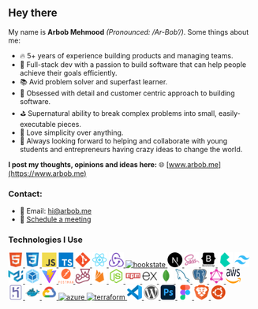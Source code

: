 ## Hey there

My name is **Arbob Mehmood** _(Pronounced: /Ar-Bob’/)_. Some things about me:

- 🔥 5+ years of experience building products and managing teams.
- 💖 Full-stack dev with a passion to build software that can help people achieve their goals efficiently.
- 📚 Avid problem solver and superfast learner. 
- 🥇 Obsessed with detail and customer centric approach to building software. 
- ⛳ Supernatural ability to break complex problems into small, easily-executable pieces. 
- 🏹 Love simplicity over anything. 
- 🚀 Always looking forward to helping and collaborate with young students and entrepreneurs having crazy ideas to change the world.

**I post my thoughts, opinions and ideas here:** 🌐 [www.arbob.me](https://www.arbob.me)

### Contact:

- 📧 Email: [hi@arbob.me](mailto:hi@arbob.me)
- 🤝 [Schedule a meeting](https://www.calendly.com/arbob)

### Technologies I Use


<a href="#">

<img src="https://raw.githubusercontent.com/devicons/devicon/9f4f5cdb393299a81125eb5127929ea7bfe42889/icons/html5/html5-original.svg" alt="html5" width="30" height="30"/>

</a>
<a href="#">

<img src="https://raw.githubusercontent.com/devicons/devicon/9f4f5cdb393299a81125eb5127929ea7bfe42889/icons/css3/css3-original.svg" alt="css3" width="30" height="30"/>

</a>
<a href="#">

<img src="https://raw.githubusercontent.com/devicons/devicon/9f4f5cdb393299a81125eb5127929ea7bfe42889/icons/javascript/javascript-original.svg" alt="javascript" width="30" height="30"/>
 
</a>
<a href="#">

<img src="https://raw.githubusercontent.com/devicons/devicon/9f4f5cdb393299a81125eb5127929ea7bfe42889/icons/typescript/typescript-original.svg" alt="typescript" width="30" height="30"/>

</a>
<a href="#">

<img src="https://raw.githubusercontent.com/devicons/devicon/9f4f5cdb393299a81125eb5127929ea7bfe42889/icons/git/git-original.svg" alt="git" width="30" height="30"/>

</a>
<a href="#">

<img src="https://raw.githubusercontent.com/devicons/devicon/9f4f5cdb393299a81125eb5127929ea7bfe42889/icons/react/react-original.svg" alt="react" width="30" height="30"/>

</a>
<a href="https://react-redux.js.org/" target="_blank">

<img src="https://raw.githubusercontent.com/devicons/devicon/9f4f5cdb393299a81125eb5127929ea7bfe42889/icons/redux/redux-original.svg" alt="redux" width="30" height="30"/>

</a>
 <a href="https://hookstate.js.org/" target="_blank">

<img src="https://hookstate.js.org/img/favicon-196.png" alt="hookstate" width="30" height="30"/>

</a>
<a href="https://nextjs.org/" target="_blank">

<img src="https://raw.githubusercontent.com/devicons/devicon/9f4f5cdb393299a81125eb5127929ea7bfe42889/icons/nextjs/nextjs-original.svg" alt="next" width="30" height="30"/>

</a>
<a href="#">

<img src="https://raw.githubusercontent.com/devicons/devicon/9f4f5cdb393299a81125eb5127929ea7bfe42889/icons/sass/sass-original.svg" alt="sass" width="30" height="30"/>

</a>
<a href="https://getbootstrap.com/" target="_blank">

<img src="https://raw.githubusercontent.com/devicons/devicon/9f4f5cdb393299a81125eb5127929ea7bfe42889/icons/bootstrap/bootstrap-plain-wordmark.svg" alt="bootstrap" width="30" height="30"/>

</a>
 <a href="https://bulma.io/" target="_blank">

<img src="https://raw.githubusercontent.com/devicons/devicon/9f4f5cdb393299a81125eb5127929ea7bfe42889/icons/bulma/bulma-plain.svg" alt="bulma" width="30" height="30"/>

  </a>
  <a href="https://tailwindcss.com/" target="_blank">

<img src="https://raw.githubusercontent.com/devicons/devicon/9f4f5cdb393299a81125eb5127929ea7bfe42889/icons/tailwindcss/tailwindcss-plain.svg" alt="tailwind" width="30" height="30"/>

  </a>
  <a href="https://material-ui.com/" target="_blank">

<img src="https://raw.githubusercontent.com/devicons/devicon/9f4f5cdb393299a81125eb5127929ea7bfe42889/icons/materialui/materialui-original.svg" alt="material ui" width="30" height="30"/>

  </a>
<a href="https://webpack.js.org/" target="_blank">

<img src="https://raw.githubusercontent.com/devicons/devicon/9f4f5cdb393299a81125eb5127929ea7bfe42889/icons/webpack/webpack-original.svg" alt="webpack" width="30" height="30"/>

</a>
<a href="https://vitejs.dev/" target="_blank">

<img src="./assets/vite.svg" alt="vite" width="30" height="30"/>

</a>
<a href="https://www.postman.com/" target="_blank">

<img src="./assets/postman-logo-stacked.svg" alt="postman" width="30" height="30"/>

</a>
<a href="https://jestjs.io/" target="_blank">

<img src="https://raw.githubusercontent.com/devicons/devicon/9f4f5cdb393299a81125eb5127929ea7bfe42889/icons/jest/jest-plain.svg" alt="jest" width="30" height="30"/>

</a>
 
<a href="https://firebase.google.com/" target="_blank">

<img src="https://raw.githubusercontent.com/devicons/devicon/9f4f5cdb393299a81125eb5127929ea7bfe42889/icons/firebase/firebase-plain.svg" alt="firebase" width="30" height="30"/>

</a>
<a href="https://nodejs.org/" target="_blank">

<img src="https://raw.githubusercontent.com/devicons/devicon/9f4f5cdb393299a81125eb5127929ea7bfe42889/icons/nodejs/nodejs-original.svg" alt="node" width="30px" height="30px"/>

</a>
<a href="#">

<img src="https://raw.githubusercontent.com/devicons/devicon/9f4f5cdb393299a81125eb5127929ea7bfe42889/icons/npm/npm-original-wordmark.svg" alt="npm" width="30" height="30"/>

</a>
<a href="https://expressjs.com/" target="_blank">

<img src="https://raw.githubusercontent.com/devicons/devicon/9f4f5cdb393299a81125eb5127929ea7bfe42889/icons/express/express-original.svg" alt="express" width="30" height="30"/>

</a>
<a href="http://mongodb.com/" target="_blank">

<img src="https://raw.githubusercontent.com/devicons/devicon/9f4f5cdb393299a81125eb5127929ea7bfe42889/icons/mongodb/mongodb-original.svg" alt="mongodb" width="30" height="30"/>

</a>
<a href="#">

<img src="https://raw.githubusercontent.com/devicons/devicon/9f4f5cdb393299a81125eb5127929ea7bfe42889/icons/mysql/mysql-original.svg" alt="sql" width="30" height="30"/>

</a>
<a href="#">

<img src="https://raw.githubusercontent.com/devicons/devicon/9f4f5cdb393299a81125eb5127929ea7bfe42889/icons/postgresql/postgresql-original.svg" alt="postgresql" width="30" height="30"/>

</a>
<a href="https://graphql.org/" target="_blank">

<img src="https://raw.githubusercontent.com/devicons/devicon/9f4f5cdb393299a81125eb5127929ea7bfe42889/icons/graphql/graphql-plain.svg" alt="graphql" width="30" height="30"/>

</a>
<a href="#">

<img src="./assets/Amazon_Web_Services_Logo.svg" alt="aws" width="30" height="30"/>

</a>
<a href="#">

<img src="https://raw.githubusercontent.com/devicons/devicon/9f4f5cdb393299a81125eb5127929ea7bfe42889/icons/heroku/heroku-original.svg" alt="heroku" width="30" height="30"/>

</a>
 <a href="#">

<img src="https://raw.githubusercontent.com/devicons/devicon/9f4f5cdb393299a81125eb5127929ea7bfe42889/icons/docker/docker-original.svg" alt="docker" width="30" height="30"/>

</a>
<a href="https://cloud.google.com/" target="_blank">

<img src="https://raw.githubusercontent.com/devicons/devicon/9f4f5cdb393299a81125eb5127929ea7bfe42889/icons/googlecloud/googlecloud-original.svg" alt="gcp" width="30" height="30"/>

</a>
<a href="https://azure.microsoft.com/" target="_blank">

<img src="https://avatars.githubusercontent.com/u/6844498?s=200&v=4" alt="azure" width="30" height="30"/>

</a>
 <a href="https://www.terraform.io/" target="_blank">

<img src="https://www.pinclipart.com/picdir/big/519-5197888_terraform-terraform-icon-png-clipart.png" alt="terraform" width="30" height="30"/>

</a>
<a href="#">

<img src="https://raw.githubusercontent.com/devicons/devicon/9f4f5cdb393299a81125eb5127929ea7bfe42889/icons/vscode/vscode-original.svg" alt="vscode" width="30" height="30"/>

</a>
<a href="#">

<img src="https://raw.githubusercontent.com/devicons/devicon/9f4f5cdb393299a81125eb5127929ea7bfe42889/icons/wordpress/wordpress-plain.svg" alt="wordpress" width="30" height="30"/>

</a>
<a href="#">

<img src="./assets/Adobe_Photoshop_CC_icon.svg" alt="photoshop" width="30" height="30"/>

</a>
<a href="https://www.figma.com/" target="_blank">

<img src="https://raw.githubusercontent.com/devicons/devicon/9f4f5cdb393299a81125eb5127929ea7bfe42889/icons/figma/figma-original.svg" alt="figma" width="30" height="30"/>

</a>
<a href="#">

<img src="./assets/brave-seeklogo.com.svg" alt="brave" width="30" height="30"/>

</a>
<a href="#">

<img src="https://raw.githubusercontent.com/devicons/devicon/9f4f5cdb393299a81125eb5127929ea7bfe42889/icons/ubuntu/ubuntu-plain.svg" alt="ubuntu" width="30" height="30"/>
 
</a>
<!-- <a href="#">

<img src="https://raw.githubusercontent.com/devicons/devicon/9f4f5cdb393299a81125eb5127929ea7bfe42889/icons/windows8/windows8-original.svg" alt="windows" width="30" height="30"/>

</a> -->


</br>
<!---

[![Arbob's GitHub stats](https://github-readme-stats.vercel.app/api?username=arbob&count_private=true&show_icons=true&theme=radical&custom_title=Arbob%27s+Github+Stats)](https://github.com/arbob/github-readme-stats)

--->
